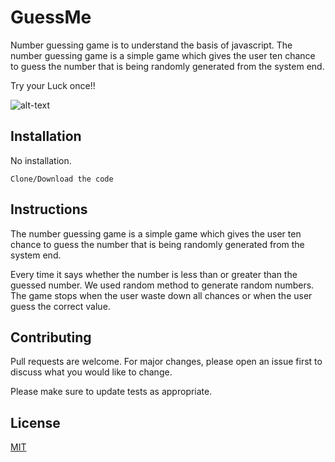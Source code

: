 # GuessMe

Number guessing game is to understand the basis of javascript.  The number guessing game is a simple game which gives the user ten chance to guess the number that is being randomly generated from the system end.

Try your Luck once!!

![alt-text](https://raw.githubusercontent.com/sarathy711/GuessMe/master/Guessme.PNG)




## Installation

No installation.

```
Clone/Download the code
```

## Instructions
 The number guessing game is a simple game which gives the user ten chance to guess the number that is being randomly generated from the system end.

Every time it says whether the number is less than or greater than 
the guessed number. We used random method to generate random numbers. The game stops when the user waste down all chances or when
the user guess the correct value.



## Contributing
Pull requests are welcome. For major changes, please open an issue first to discuss what you would like to change.

Please make sure to update tests as appropriate.

## License
[MIT](https://choosealicense.com/licenses/mit/)